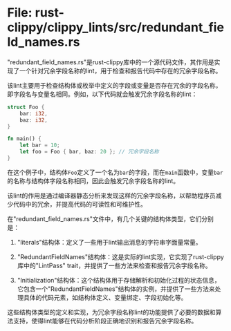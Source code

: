 # File: rust-clippy/clippy_lints/src/redundant_field_names.rs

"redundant_field_names.rs"是rust-clippy库中的一个源代码文件，其作用是实现了一个针对冗余字段名称的lint，用于检查和报告代码中存在的冗余字段名称。

该lint主要用于检查结构体或枚举中定义的字段或变量是否存在冗余的字段名称，即字段名与变量名相同。例如，以下代码就会触发冗余字段名称的lint：

```rust
struct Foo {
    bar: i32,
    baz: i32,
}

fn main() {
    let bar = 10;
    let foo = Foo { bar, baz: 20 }; // 冗余字段名称
}
```

在这个例子中，结构体`Foo`定义了一个名为`bar`的字段，而在`main`函数中，变量`bar`的名称与结构体字段名称相同，因此会触发冗余字段名称的lint。

该lint的作用是通过编译器静态分析来发现这样的冗余字段名称，以帮助程序员减少代码中的冗余，并提高代码的可读性和可维护性。

在"redundant_field_names.rs"文件中，有几个关键的结构体类型，它们分别是：

1. "literals"结构体：定义了一些用于lint输出消息的字符串字面量常量。

2. "RedundantFieldNames"结构体：这是实际的lint实现，它实现了rust-clippy库中的"LintPass" trait，并提供了一些方法来检查和报告冗余字段名称。

3. "Initialization"结构体：这个结构体用于存储解析和初始化过程的状态信息，它包含一个"RedundantFieldNames"结构体的实例，并提供了一些方法来处理具体的代码元素，如结构体定义、变量绑定、字段初始化等。

这些结构体类型的定义和实现，为冗余字段名称lint的功能提供了必要的数据和算法支持，使得lint能够在代码分析阶段正确地识别和报告冗余字段名称。

